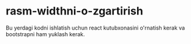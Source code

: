 # rasm-widthni-o-zgartirish

Bu yerdagi kodni ishlatish uchun react kutubxonasini o'rnatish kerak va bootstrapni ham yuklash kerak.
